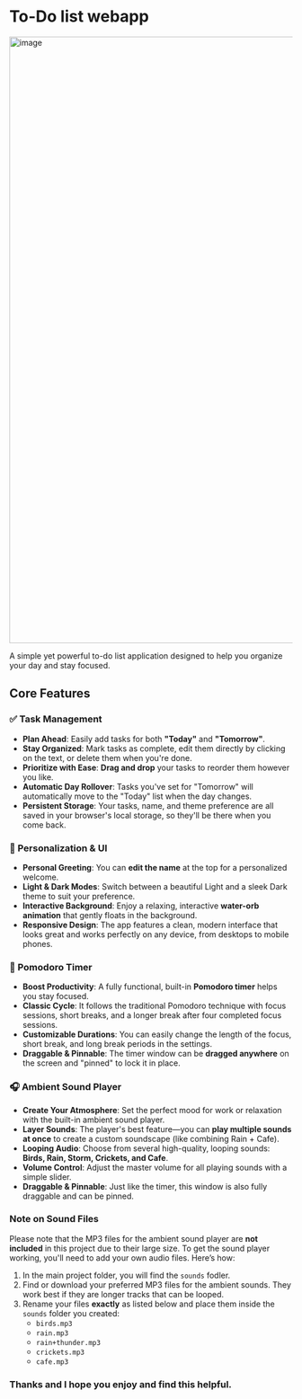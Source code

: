 # To-Do list webapp

<img width="1920" height="1080" alt="image" src="https://github.com/user-attachments/assets/2f53077a-3104-4e3c-bc58-3b9c591bd821" />

A simple yet powerful to-do list application designed to help you organize your day and stay focused.

## Core Features

### ✅ Task Management
* **Plan Ahead**: Easily add tasks for both **"Today"** and **"Tomorrow"**.
* **Stay Organized**: Mark tasks as complete, edit them directly by clicking on the text, or delete them when you're done.
* **Prioritize with Ease**: **Drag and drop** your tasks to reorder them however you like.
* **Automatic Day Rollover**: Tasks you've set for "Tomorrow" will automatically move to the "Today" list when the day changes.
* **Persistent Storage**: Your tasks, name, and theme preference are all saved in your browser's local storage, so they'll be there when you come back.

### 🎨 Personalization & UI
* **Personal Greeting**: You can **edit the name** at the top for a personalized welcome.
* **Light & Dark Modes**: Switch between a beautiful Light and a sleek Dark theme to suit your preference.
* **Interactive Background**: Enjoy a relaxing, interactive **water-orb animation** that gently floats in the background.
* **Responsive Design**: The app features a clean, modern interface that looks great and works perfectly on any device, from desktops to mobile phones.

### 🍅 Pomodoro Timer
* **Boost Productivity**: A fully functional, built-in **Pomodoro timer** helps you stay focused.
* **Classic Cycle**: It follows the traditional Pomodoro technique with focus sessions, short breaks, and a longer break after four completed focus sessions.
* **Customizable Durations**: You can easily change the length of the focus, short break, and long break periods in the settings.
* **Draggable & Pinnable**: The timer window can be **dragged anywhere** on the screen and "pinned" to lock it in place.

### 🎧 Ambient Sound Player
* **Create Your Atmosphere**: Set the perfect mood for work or relaxation with the built-in ambient sound player.
* **Layer Sounds**: The player's best feature—you can **play multiple sounds at once** to create a custom soundscape (like combining Rain + Cafe).
* **Looping Audio**: Choose from several high-quality, looping sounds: **Birds, Rain, Storm, Crickets, and Cafe**.
* **Volume Control**: Adjust the master volume for all playing sounds with a simple slider.
* **Draggable & Pinnable**: Just like the timer, this window is also fully draggable and can be pinned.

### Note on Sound Files

Please note that the MP3 files for the ambient sound player are **not included** in this project due to their large size. To get the sound player working, you'll need to add your own audio files. Here’s how:

1.  In the main project folder, you will find the `sounds` fodler.
2.  Find or download your preferred MP3 files for the ambient sounds. They work best if they are longer tracks that can be looped.
3.  Rename your files **exactly** as listed below and place them inside the `sounds` folder you created:
    * `birds.mp3`
    * `rain.mp3`
    * `rain+thunder.mp3`
    * `crickets.mp3`
    * `cafe.mp3`

### Thanks and I hope you enjoy and find this helpful. 
